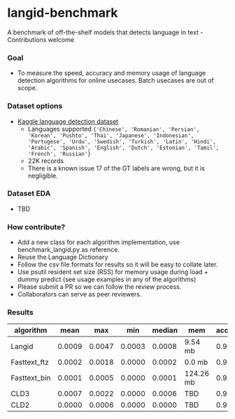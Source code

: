 # langid-benchmark
A benchmark of off-the-shelf models that detects language in text - Contributions welcome

### Goal
- To measure the speed, accuracy and memory usage of language detection algorithms for online usecases. Batch usecases are out of scope.

### Dataset options
- [Kaggle language detection dataset](https://www.kaggle.com/martinkk5575/language-detection)
  - Languages supported ```{'Chinese', 'Romanian', 'Persian', 'Korean', 'Pushto', 'Thai', 'Japanese', 'Indonesian', 'Portugese', 'Urdu', 'Swedish', 'Turkish', 'Latin', 'Hindi', 'Arabic', 'Spanish', 'English', 'Dutch', 'Estonian', 'Tamil', 'French', 'Russian'}```
  - 22K records
  - There is a known issue 17 of the GT labels are wrong, but it is negligible.

### Dataset EDA
- TBD

### How contribute?
- Add a new class for each algorithm implementation, use benchmark_langid.py as reference.
- Reuse the Language Dictionary
- Follow the csv file formats for results so it will be easy to collate later.
- Use psutil resident set size (RSS) for memory usage during load + dummy predict (see usage examples in any of the algorithms)
- Please submit a PR so we can follow the review process.
- Collaborators can serve as peer reviewers.

### Results
| algorithm    | mean   | max    | min    | median | mem         | accuracy |
| ------------ | ------ | ------ | ------ | ------ | ----------- | -------- |
| Langid       | 0.0009 | 0.0047 | 0.0003 | 0.0008 | 9.54 mb     | 0.9543   |
| Fasttext_ftz | 0.0002 | 0.0018 | 0.0000 | 0.0002 | 0.0 mb      | 0.9673   |
| Fasttext_bin | 0.0001 | 0.0005 | 0.0000 | 0.0001 | 124.26 mb   | 0.9751   |
| CLD3         | 0.0007 | 0.0022 | 0.0000 | 0.0006 | TBD         | 0.9557   |
| CLD2         | 0.0000 | 0.0006 | 0.0000 | 0.0000 | TBD         | 0.9308   |

